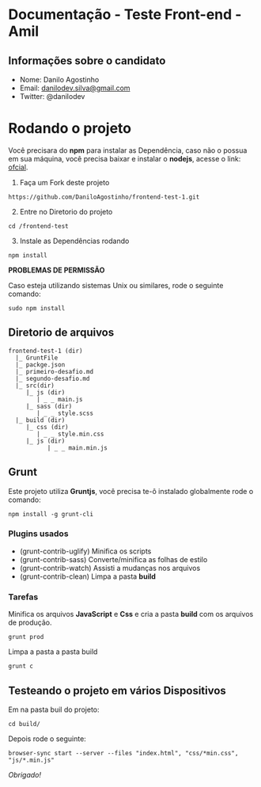 # Documentação - Teste Front-end - Amil

## Informações sobre o candidato


- Nome: Danilo Agostinho
- Email: danilodev.silva@gmail.com
- Twitter: @danilodev


# Rodando o projeto

Você precisara do **npm** para instalar as Dependência, caso não o possua em sua máquina, você precisa baixar e instalar o **nodejs**, acesse o link: [ofcial](https://nodejs.org/en/).

1. Faça um Fork deste projeto

  ```
  https://github.com/DaniloAgostinho/frontend-test-1.git
  ```

2. Entre no Diretorio do projeto

  ```
  cd /frontend-test
  ```

3. Instale as Dependências rodando

  ```
  npm install
  ```

**PROBLEMAS DE PERMISSÃO**

Caso esteja utilizando sistemas Unix ou similares, rode o seguinte comando:

```
sudo npm install
```

## Diretorio de arquivos

```
frontend-test-1 (dir)
  |_ GruntFile
  |_ packge.json
  |_ primeiro-desafio.md
  |_ segundo-desafio.md
  |_ src(dir)
     |_ js (dir)
        | _ _ main.js
     |_ sass (dir)
        | _ _ style.scss
  |_ build (dir)
     |_ css (dir)
        | _ _ style.min.css
     |_ js (dir)
           | _ _ main.min.js
```

## Grunt

Este projeto utiliza **Gruntjs**, você precisa te-ô instalado globalmente rode o comando:

```
npm install -g grunt-cli
```

### Plugins usados

- (grunt-contrib-uglify) Minifica os scripts
- (grunt-contrib-sass) Converte/minifica as folhas de estilo
- (grunt-contrib-watch) Assisti a mudanças nos arquivos
- (grunt-contrib-clean) Limpa a pasta **build**

### Tarefas

Minifica os arquivos **JavaScript** e **Css** e cria a pasta **build** com os arquivos de produção.

```
grunt prod
```

Limpa a pasta a pasta build

```
grunt c
```

## Testeando o projeto em vários Dispositivos

Em na pasta buil do projeto:

```
cd build/
```

Depois rode o seguinte:

```
browser-sync start --server --files "index.html", "css/*min.css", "js/*.min.js"
```

_Obrigado!_
